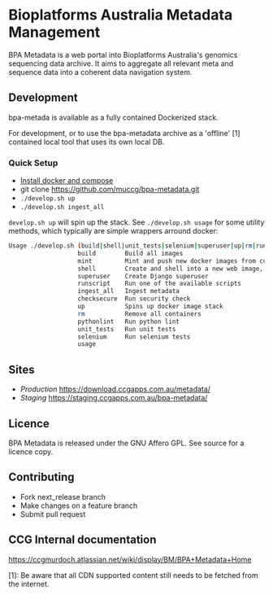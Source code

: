 # Bioplatforms Australia  Metadata Management

BPA Metadata is a web portal into Bioplatforms Australia's genomics sequencing data 
archive. It aims to aggregate all relevant meta and sequence data into a coherent data 
navigation system.

## Development
bpa-metada is available as a fully contained Dockerized stack. 

For development, or to use the bpa-metadata archive as a 'offline' [1] contained local tool that uses 
its own local DB.

### Quick Setup

* [Install docker and compose](https://docs.docker.com/compose/install/)
* git clone https://github.com/muccg/bpa-metadata.git
* `./develop.sh up`
* `./develop.sh ingest_all`

`develop.sh up` will spin up the stack. See `./develop.sh usage` for some utility methods, which typically are simple 
wrappers arround docker:

```bash
Usage ./develop.sh (build|shell|unit_tests|selenium|superuser|up|rm|runscript|ingest_all)
                   build        Build all images
                   mint         Mint and push new docker images from current checked out tag
                   shell        Create and shell into a new web image, used for db checking with Django env available
                   superuser    Create Django superuser
                   runscript    Run one of the available scripts
                   ingest_all   Ingest metadata
                   checksecure  Run security check
                   up           Spins up docker image stack
                   rm           Remove all containers
                   pythonlint   Run python lint
                   unit_tests   Run unit tests
                   selenium     Run selenium tests
                   usage
```

## Sites
- *Production* https://download.ccgapps.com.au/metadata/
- *Staging* https://staging.ccgapps.com.au/bpa-metadata/

## Licence
BPA Metadata is released under the GNU Affero GPL. See source for a licence copy.

## Contributing
* Fork next_release branch
* Make changes on a feature branch
* Submit pull request

## CCG Internal documentation

https://ccgmurdoch.atlassian.net/wiki/display/BM/BPA+Metadata+Home

[1]: Be aware that all CDN supported content still needs to be fetched from the internet. 
